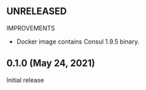 ## UNRELEASED

IMPROVEMENTS
* Docker image contains Consul 1.9.5 binary.

## 0.1.0 (May 24, 2021)

Initial release
